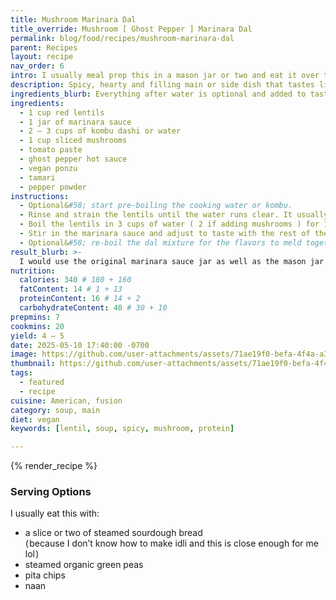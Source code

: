 ```yaml
---
title: Mushroom Marinara Dal
title_override: Mushroom [ Ghost Pepper ] Marinara Dal
permalink: blog/food/recipes/mushroom-marinara-dal
parent: Recipes
layout: recipe
nav_order: 6
intro: I usually meal prep this in a mason jar or two and eat it over the course of 1 – 3 weeks.
description: Spicy, hearty and filling main or side dish that tastes like home.
ingredients_blurb: Everything after water is optional and added to taste.
ingredients:
  - 1 cup red lentils
  - 1 jar of marinara sauce
  - 2 – 3 cups of kombu dashi or water
  - 1 cup sliced mushrooms
  - tomato paste
  - ghost pepper hot sauce
  - vegan ponzu
  - tamari
  - pepper powder
instructions:
  - Optional&#58; start pre-boiling the cooking water or kombu.
  - Rinse and strain the lentils until the water runs clear. It usually takes me 4 – 7 rinses.
  - Boil the lentils in 3 cups of water ( 2 if adding mushrooms ) for 10 – 20 minutes depending on desired tenderness.
  - Stir in the marinara sauce and adjust to taste with the rest of the ingredients.
  - Optional&#58; re-boil the dal mixture for the flavors to meld together even more.
result_blurb: >-
  I would use the original marinara sauce jar as well as the mason jar used to rinse and cook the lentils to store leftovers in the fridge for up to 3 weeks.
nutrition:
  calories: 340 # 180 + 160
  fatContent: 14 # 1 + 13
  proteinContent: 16 # 14 + 2
  carbohydrateContent: 40 # 30 + 10
prepmins: 7
cookmins: 20
yield: 4 – 5
date: 2025-05-10 17:40:00 -0700
image: https://github.com/user-attachments/assets/71ae19f0-befa-4f4a-a3af-be751942d124
thumbnail: https://github.com/user-attachments/assets/71ae19f0-befa-4f4a-a3af-be751942d124
tags:
  - featured
  - recipe
cuisine: American, fusion
category: soup, main
diet: vegan
keywords: [lentil, soup, spicy, mushroom, protein]

---
```


<!-- 
![image](https://github.com/user-attachments/assets/25ed8af1-600b-44f8-949f-1a5fcfb311e3){:.invisible"} -->

{% render_recipe %}

### Serving Options

I usually eat this with:

- a slice or two of steamed sourdough bread <br>( because I don’t know how to make idli and this is close enough for me lol )
- steamed organic green peas
- pita chips
- naan

